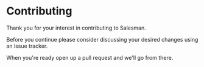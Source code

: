 # Contributing

Thank you for your interest in contributing to Salesman. 

Before you continue please consider discussing your desired changes using an issue tracker.

When you're ready open up a pull request and we'll go from there.
